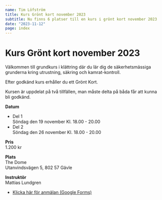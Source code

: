```yaml
---
name: Tim Löfström
title: Kurs Grönt kort november 2023
subtitle: Nu finns 6 platser till en kurs i grönt kort november 2023
date: "2023-11-12"
page: index
---
```


# Kurs Grönt kort november 2023

Välkommen till grundkurs i klättring där du lär dig de säkerhetsmässiga grunderna kring utrustning, säkring och kamrat-kontroll.

Efter godkänd kurs erhåller du ett Grönt Kort.

Kursen är uppdelat på två tillfällen, man måste delta på båda får att kunna bli godkänd.

**Datum**

- Del 1\
    Söndag den 19 november
    Kl. 18.00 - 20.00
- Del 2\
    Söndag den 26 november
    Kl. 18.00 - 20.00

**Pris**\
1.200 kr

**Plats**\
The Dome\
Utanvindsvägen 5, 802 57 Gävle

**Instruktör**\
Mattias Lundgren

- <a href="https://forms.gle/Ggk1AA7mGh5u2Azj8" target="_blank">Klicka här för anmälan (Google Forms)</a>
